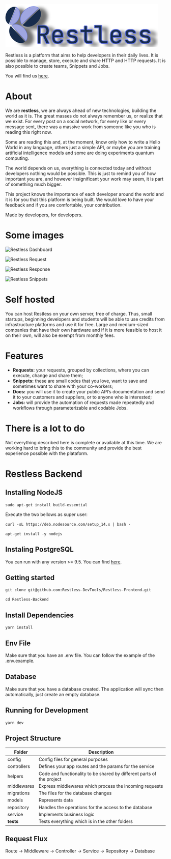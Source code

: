 ![Restless Logo](/docs/images/restless-logo.png)

Restless is a platform that aims to help developers in their daily lives. It is possible to manage, store, execute and share HTTP and HTTP requests. It is also possible to create teams, Snippets and Jobs. 

You will find us [here](https://restlessdevtools.com).

# About
We are <b>restless</b>, we are always ahead of new technologies, building the world as it is. The great masses do not always remember us, or realize that we exist. For every post on a social network, for every like or every message sent, there was a massive work from someone like you who is reading this right now.

Some are reading this and, at the moment, know only how to write a Hello World in any language, others just a simple API, or maybe you are training artificial intelligence models and some are doing experiments quantum computing. 

The world depends on us, everything is connected today and without developers nothing would be possible. This is just to remind you of how important you are, and however insignificant your work may seem, it is part of something much bigger. 

This project knows the importance of each developer around the world and it is for you that this platform is being built. We would love to have your feedback and if you are comfortable, your contribution. 

Made by developers, for developers. 

# Some images
![Restless Dashboard](/docs/Collections.png)

![Restless Request](/docs/Requests.png)

![Restless Response](/docs/Response.png)

![Restless Snippets](/docs/snippets.png)

# Self hosted
You can host Restless on your own server, free of charge. Thus, small startups, beginning developers and students will be able to use credits from infrastructure platforms and use it for free. Large and medium-sized companies that have their own hardware and if it is more feasible to host it on their own, will also be exempt from monthly fees. 

# Features
- <b>Requests:</b> your requests, grouped by collections, where you can execute, change and share them;
- <b>Snippets:</b> these are small codes that you love, want to save and sometimes want to share with your co-workers;
- <b>Docs:</b> you will use it to create your public API’s documentation and send it to your customers and suppliers, or to anyone who is interested;
- <b>Jobs:</b> will provide the automation of requests made repeatedly and workflows through parameterizable and codable Jobs.

# There is a lot to do
Not everything described here is complete or available at this time. We are working hard to bring this to the community and provide the best experience possible with the plataform. 


# Restless Backend

## Installing NodeJS
```shell
sudo apt-get install build-essential
```
Execute the two bellows as super user:

```shell
curl -sL https://deb.nodesource.com/setup_14.x | bash -
```

```shell
apt-get install -y nodejs
```

## Instaling PostgreSQL
You can run with any version >= 9.5. You can find [here](https://www.postgresql.org/download/).

## Getting started

```shell
git clone git@github.com:Restless-DevTools/Restless-Frontend.git
```

```shell
cd Restless-Backend
```

## Install Dependencies
```shell
yarn install
```

## Env File
Make sure that you have an .env file. You can follow the example of the .env.example.

## Database
Make sure that you have a database created. The application will sync then automatically, just create an empty database.

## Running for Development
```shell
yarn dev
```

## Project Structure
| Folder      | Description                                                           |
|-------------|-----------------------------------------------------------------------|
| config      | Config files for general purposes                                     |
| controllers | Defines your app routes and the params for the service                |
| helpers     | Code and functionality to be shared by different parts of the project |
| middlewares | Express middlewares which process the incoming requests               |
| migrations  | The files for the database changes                                    |
| models      | Represents data                                                       |
| repository  | Handles the operations for the access to the database                 |
| service     | Implements business logic                                             |
| __tests__   | Tests everything which is in the other folders                        |

## Request Flux
Route -> Middleware -> Controller -> Service -> Repository -> Database

